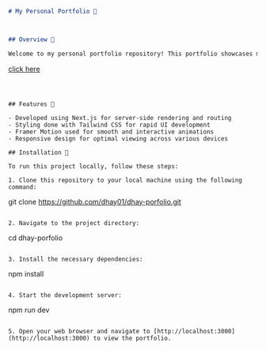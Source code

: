 

```markdown
# My Personal Portfolio 🌟



## Overview 💼

Welcome to my personal portfolio repository! This portfolio showcases my skills, projects, and experiences. It's built using Next.js, Tailwind CSS, and Framer Motion for animations.

```
[click here](https://main--dhaysportolio.netlify.app)
```



## Features 🚀

- Developed using Next.js for server-side rendering and routing
- Styling done with Tailwind CSS for rapid UI development
- Framer Motion used for smooth and interactive animations
- Responsive design for optimal viewing across various devices

## Installation 🔧

To run this project locally, follow these steps:

1. Clone this repository to your local machine using the following command:

```
git clone https://github.com/dhay01/dhay-porfolio.git
```

2. Navigate to the project directory:

```
cd dhay-porfolio
```

3. Install the necessary dependencies:

```
npm install
```

4. Start the development server:

```
npm run dev
```

5. Open your web browser and navigate to [http://localhost:3000](http://localhost:3000) to view the portfolio.



